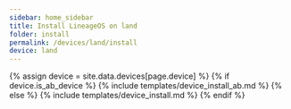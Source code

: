 ```yaml
---
sidebar: home_sidebar
title: Install LineageOS on land
folder: install
permalink: /devices/land/install
device: land
---
```

{% assign device = site.data.devices[page.device] %}
{% if device.is_ab_device %}
{% include templates/device_install_ab.md %}
{% else %}
{% include templates/device_install.md %}
{% endif %}
